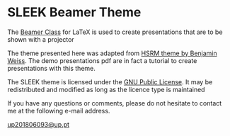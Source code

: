 SLEEK Beamer Theme
=================
The [Beamer Class](http://www.tex.ac.uk/CTAN/macros/latex/contrib/beamer/doc/beameruserguide.pdf) for LaTeX is used to create presentations that are to be shown with a projector
	
The theme presented here was adapted from [HSRM theme by Benjamin Weiss](https://github.com/benjamin-weiss/hsrmbeamertheme). The demo presentations pdf are in fact a tutorial to create presentations with this theme.

The SLEEK theme is licensed under the [GNU Public License](http://www.gnu.org/licenses/gpl-3.0.en.html). It may be redistributed and modified as long as the licence type is maintained

If you have any questions or comments, please do not hesitate to contact me at the following e-mail address.

[up201806093@up.pt](mailto:up201806093@up.pt)
